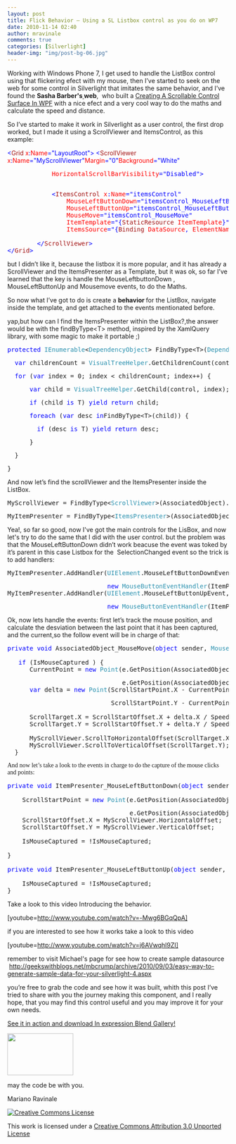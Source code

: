```yaml
---
layout: post
title: Flick Behavior – Using a SL Listbox control as you do on WP7
date: 2010-11-14 02:40
author: mravinale
comments: true
categories: [Silverlight]
header-img: "img/post-bg-06.jpg"
---
```

Working with Windows Phone 7, I get used to handle the ListBox control using that flickering efect with my mouse, then I’ve started to seek on the web for some control in Silverlight that imitates the same behavior, and I’ve found the <strong>Sasha Barber's<a href="http://sachabarber.net/?p=628" target="_blank"> </a>web</strong>,  who built a <a title="Permalink to  Creating A Scrollable Control Surface In WPF" rel="bookmark" href="http://sachabarber.net/?p=225">Creating A Scrollable Control Surface In WPF</a> with a nice efect and a very cool way to do the maths and calculate the speed and distance.

So I’ve started to make it work in Silverlight as a user control, the first drop worked, but I made it using a ScrollViewer and ItemsControl, as this example:

<span style="color:blue;">&lt;</span><span style="color:#a31515;">Grid </span><span style="color:red;">x</span><span style="color:blue;">:</span><span style="color:red;">Name</span><span style="color:blue;">="LayoutRoot"&gt;
&lt;</span><span style="color:#a31515;">ScrollViewer </span><span style="color:red;">x</span><span style="color:blue;">:</span><span style="color:red;">Name</span><span style="color:blue;">="MyScrollViewer"</span><span style="color:red;">Margin</span><span style="color:blue;">="0"</span><span style="color:red;">Background</span><span style="color:blue;">="White"</span>
<pre class="code"><span style="color:blue;">            </span><span style="color:red;">HorizontalScrollBarVisibility</span><span style="color:blue;">="Disabled"&gt;</span></pre>
<pre class="code"><span style="color:blue;">
            &lt;</span><span style="color:#a31515;">ItemsControl </span><span style="color:red;">x</span><span style="color:blue;">:</span><span style="color:red;">Name</span><span style="color:blue;">="itemsControl"
                </span><span style="color:red;">MouseLeftButtonDown</span><span style="color:blue;">="itemsControl_MouseLeftButtonDown"
                </span><span style="color:red;">MouseLeftButtonUp</span><span style="color:blue;">="itemsControl_MouseLeftButtonUp"
                </span><span style="color:red;">MouseMove</span><span style="color:blue;">="itemsControl_MouseMove"
                </span><span style="color:red;">ItemTemplate</span><span style="color:blue;">="{</span><span style="color:#a31515;">StaticResource </span><span style="color:red;">ItemTemplate</span><span style="color:blue;">}"
                </span><span style="color:red;">ItemsSource</span><span style="color:blue;">="{</span><span style="color:#a31515;">Binding </span><span style="color:red;">DataSource</span><span style="color:blue;">, </span><span style="color:red;">ElementName</span><span style="color:blue;">=userControl}" /&gt;

        &lt;/</span><span style="color:#a31515;">ScrollViewer</span><span style="color:blue;">&gt;
&lt;/</span><span style="color:#a31515;">Grid</span><span style="color:blue;">&gt;
</span></pre>
<a href="http://11011.net/software/vspaste"></a>

but I didn’t like it, because the listbox it is more popular, and it has already a ScrollViewer and the ItemsPresenter as a Template, but it was ok, so far I’ve learned that the key is handle the MouseLeftbuttonDown , MouseLeftButtonUp and Mousemove events, to do the Maths.

So now what I’ve got to do is create a <strong>behavior </strong>for the ListBox, navigate inside the template, and get attached to the events mentionated before.

yap,but how can I find the ItemsPresenter within the ListBox?,the answer would be with the findByType&lt;T&gt; method, inspired by the XamlQuery library, with some magic to make it portable ;)
<pre><span style="color:blue;">protected </span><span style="color:#2b91af;">IEnumerable</span>&lt;<span style="color:#2b91af;">DependencyObject</span>&gt; FindByType&lt;T&gt;(<span style="color:#2b91af;">DependencyObject </span>control) <span style="color:blue;">where </span>T : <span style="color:blue;">class </span>{</pre>
<pre><span style="color:blue;"><span style="color:#222222;"> </span> var </span>childrenCount = <span style="color:#2b91af;">VisualTreeHelper</span>.GetChildrenCount(control);</pre>
<pre><span style="color:blue;">  for </span>(<span style="color:blue;">var </span>index = 0; index &lt; childrenCount; index++) {</pre>
<pre><span style="color:blue;">      var </span>child = <span style="color:#2b91af;">VisualTreeHelper</span>.GetChild(control, index);</pre>
<pre><span style="color:blue;">      if </span>(child <span style="color:blue;">is </span>T) <span style="color:blue;">yield return </span>child;</pre>
<pre><span style="color:blue;">      foreach </span>(<span style="color:blue;">var </span>desc <span style="color:blue;">in</span>FindByType&lt;T&gt;(child)) {</pre>
<pre><span style="color:blue;">        if </span>(desc <span style="color:blue;">is </span>T) <span style="color:blue;">yield return </span>desc;</pre>
<pre>      }</pre>
<pre>  }</pre>
<pre>}</pre>
And now let’s find the scrollViewer and the ItemsPresenter inside the ListBox.
<pre class="code">MyScrollViewer = FindByType&lt;<span style="color:#2b91af;">ScrollViewer</span>&gt;(AssociatedObject).ToList().First() <span style="color:blue;">as </span><span style="color:#2b91af;">ScrollViewer</span>;</pre>
<pre class="code">MyItemPresenter = FindByType&lt;<span style="color:#2b91af;">ItemsPresenter</span>&gt;(AssociatedObject).ToList().First() <span style="color:blue;">as </span><span style="color:#2b91af;">ItemsPresenter</span>;</pre>
Yea!, so far so good, now I've got the main controls for the LisBox, and now let's try to do the same that I did with the user control. but the problem was that the MouseLeftButtonDown didn’t work beacuse the event was toked by it’s parent in this case Listbox for the  SelectionChanged event so the trick is to add handlers:
<pre class="code">MyItemPresenter.AddHandler(<span style="color:#2b91af;">UIElement</span>.MouseLeftButtonDownEvent,</pre>
<pre class="code">                           <span style="color:blue;">new </span><span style="color:#2b91af;">MouseButtonEventHandler</span>(ItemPresenter_MouseLeftButtonDown), <span style="color:blue;">true</span>);
MyItemPresenter.AddHandler(<span style="color:#2b91af;">UIElement</span>.MouseLeftButtonUpEvent,</pre>
<pre class="code">                           <span style="color:blue;">new </span><span style="color:#2b91af;">MouseButtonEventHandler</span>(ItemPresenter_MouseLeftButtonUp), <span style="color:blue;">true</span>);</pre>
Ok, now lets handle the events: first let’s track the mouse position, and calculate the desviation between the last point that it has been captured, and the current,so the follow event will be in charge of that:
<pre class="code"><span style="color:blue;">private void </span>AssociatedObject_MouseMove(<span style="color:blue;">object </span>sender, <span style="color:#2b91af;">MouseEventArgs </span>e) {

<span style="color:blue;">   if </span>(IsMouseCaptured ) {
      CurrentPoint = <span style="color:blue;">new </span><span style="color:#2b91af;">Point</span>(e.GetPosition(AssociatedObject).X,</pre>
<pre class="code">                               e.GetPosition(AssociatedObject).Y);
      <span style="color:blue;">var </span>delta = <span style="color:blue;">new </span><span style="color:#2b91af;">Point</span>(ScrollStartPoint.X - CurrentPoint.X,</pre>
<pre class="code">                            ScrollStartPoint.Y - CurrentPoint.Y);

      ScrollTarget.X = ScrollStartOffset.X + delta.X / Speed;
      ScrollTarget.Y = ScrollStartOffset.Y + delta.Y / Speed;

      MyScrollViewer.ScrollToHorizontalOffset(ScrollTarget.X);
      MyScrollViewer.ScrollToVerticalOffset(ScrollTarget.Y);
  }</pre>
<span style="font-family:'lucida sa';">And now let’s take a look to the events in charge to do the capture of the mouse clicks and points: </span>

<a href="http://11011.net/software/vspaste"></a>
<pre class="code"><span style="color:blue;">private void </span>ItemPresenter_MouseLeftButtonDown(<span style="color:blue;">object </span>sender, <span style="color:#2b91af;">MouseButtonEventArgs </span>e) {

    ScrollStartPoint = <span style="color:blue;">new </span><span style="color:#2b91af;">Point</span>(e.GetPosition(AssociatedObject).X,</pre>
<pre class="code">                                 e.GetPosition(AssociatedObject).Y);
    ScrollStartOffset.X = MyScrollViewer.HorizontalOffset;
    ScrollStartOffset.Y = MyScrollViewer.VerticalOffset;

    IsMouseCaptured = !IsMouseCaptured;

}

<span style="color:blue;">private void </span>ItemPresenter_MouseLeftButtonUp(<span style="color:blue;">object </span>sender, <span style="color:#2b91af;">MouseButtonEventArgs </span>e) {

    IsMouseCaptured = !IsMouseCaptured;
}</pre>
Take a look to this video Introducing the behavior.

[youtube=http://www.youtube.com/watch?v=-Mwg6BGqQpA]

if you are interested to see how it works take a look to this video

[youtube=http://www.youtube.com/watch?v=j6AVwqhl9ZI]

remember to visit Michael's page for see how to create sample datasource  <a href="http://geekswithblogs.net/mbcrump/archive/2010/09/03/easy-way-to-generate-sample-data-for-your-silverlight-4.aspx">http://geekswithblogs.net/mbcrump/archive/2010/09/03/easy-way-to-generate-sample-data-for-your-silverlight-4.aspx</a>

you’re free to grab the code and see how it was built, whith this post I’ve tried to share with you the journey making this component, and I really hope, that you may find this control useful and you may improve it for your own needs.

<a href="http://gallery.expression.microsoft.com/en-us/FlickBehavior">See it in action and download In expression Blend Gallery!</a>

<a href="http://gallery.expression.microsoft.com/en-us/FlickBehavior"><img class="size-thumbnail wp-image-283 alignleft" title="Expression galery" src="http://mravinale.files.wordpress.com/2010/11/expression-galery.jpg?w=150" alt="" width="150" height="95" /></a>

may the code be with you.

Mariano Ravinale

<a rel="license" href="http://creativecommons.org/licenses/by/3.0/"><img style="border-width:0;" src="http://creativecommons.org/images/public/somerights20.png" alt="Creative Commons License" /></a>

This work is licensed under a <a rel="license" href="http://creativecommons.org/licenses/by/3.0/">Creative Commons Attribution 3.0 Unported License</a>
